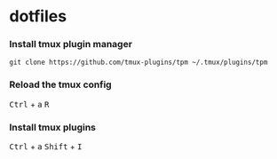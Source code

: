 # dotfiles

### Install tmux plugin manager
```
git clone https://github.com/tmux-plugins/tpm ~/.tmux/plugins/tpm
```

### Reload the tmux config
<kbd>Ctrl</kbd> + <kbd>a</kbd>  <kbd>R</kbd>

### Install tmux plugins
<kbd>Ctrl</kbd> + <kbd>a</kbd> <kbd>Shift</kbd> + <kbd>I</kbd>
